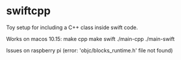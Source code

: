 # swiftcpp

Toy setup for including a C++ class inside swift code. 

Works on macos 10.15:
<verbatim>
make cpp 
make swift
./main-cpp
./main-swift
</verbatim>

Issues on raspberry pi (error: 'objc/blocks_runtime.h' file not found)

